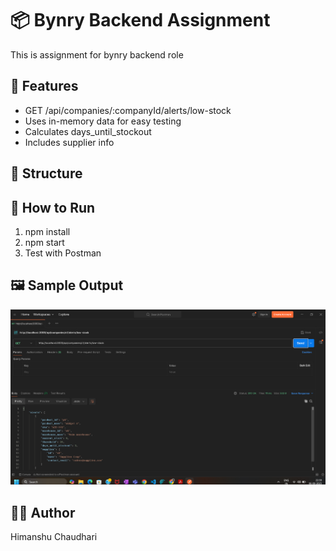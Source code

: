 # 📦 Bynry Backend Assignment

This is assignment for bynry backend role

## 🚀 Features

- GET /api/companies/:companyId/alerts/low-stock
- Uses in-memory data for easy testing
- Calculates days_until_stockout
- Includes supplier info

## 📁 Structure

<tree structure>

## 🧪 How to Run

1. npm install
2. npm start
3. Test with Postman

## 🖼 Sample Output

![Postman Output](\part3-api-implementation\Screenshot\postman-response.png)

## 👨‍💻 Author

Himanshu Chaudhari
